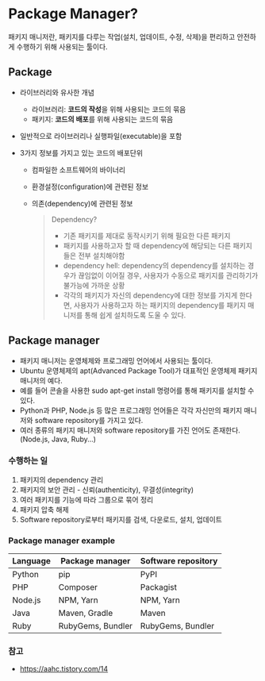# Package Manager?

패키지 매니저란, 패키지를 다루는 작업(설치, 업데이트, 수정, 삭제)을 편리하고 안전하게 수행하기 위해 사용되는 툴이다.

## Package

* 라이브러리와 유사한 개념

  * 라이브러리: **코드의 작성**을 위해 사용되는 코드의 묶음
  * 패키지: **코드의 배포**를 위해 사용되는 코드의 묶음

* 일반적으로 라이브러리나 실행파일(executable)을 포함

* 3가지 정보를 가지고 있는 코드의 배포단위

  * 컴파일한 소프트웨어의 바이너리

  * 환경설정(configuration)에 관련된 정보

  * 의존(dependency)에 관련된 정보

    > Dependency?
    >
    > * 기존 패키지를 제대로 동작시키기 위해 필요한 다른 패키지
    > * 패키지를 사용하고자 할 때 dependency에 해당되는 다른 패키지들은 전부 설치해야함
    > * dependency hell: dependency의 dependency를 설치하는 경우가 끊임없이 이어질 경우, 사용자가 수동으로 패키지를 관리하기가 불가능에 가까운 상황
    > * 각각의 패키지가 자신의 dependency에 대한 정보를 가지게 한다면, 사용자가 사용하고자 하는 패키지의 dependency를 패키지 매니저를 통해 쉽게 설치하도록 도울 수 있다.

## Package manager

- 패키지 매니저는 운영체제와 프로그래밍 언어에서 사용되는 툴이다.
- Ubuntu 운영체제의 apt(Advanced Package Tool)가 대표적인 운영체제 패키지 매니저의 예다.
- 예를 들어 콘솔을 사용한 sudo apt-get install 명령어를 통해 패키지를 설치할 수 있다.
- Python과 PHP, Node.js 등 많은 프로그래밍 언어들은 각각 자신만의 패키지 매니저와 software repository를 가지고 있다.
- 여러 종류의 패키지 매니저와 software repository를 가진 언어도 존재한다. (Node.js, Java, Ruby...)

### 수행하는 일

1. 패키지의 dependency 관리
2. 패키지의 보안 관리 - 신뢰(authenticity), 무결성(integrity)
3. 여러 패키지를 기능에 따라 그룹으로 묶어 정리
4. 패키지 압축 해제
5. Software repository로부터 패키지를 검색, 다운로드, 설치, 업데이트

### Package manager example

| Language | Package manager   | Software repository |
| -------- | ----------------- | ------------------- |
| Python   | pip               | PyPI                |
| PHP      | Composer          | Packagist           |
| Node.js  | NPM, Yarn         | NPM, Yarn           |
| Java     | Maven, Gradle     | Maven               |
| Ruby     | RubyGems, Bundler | RubyGems, Bundler   |



### 참고

* https://aahc.tistory.com/14